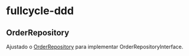 # fullcycle-ddd

## OrderRepository
Ajustado o [OrderRepository](src/infrastructure/order/repository/sequilize/order.repository.ts) para implementar OrderRepositoryInterface.